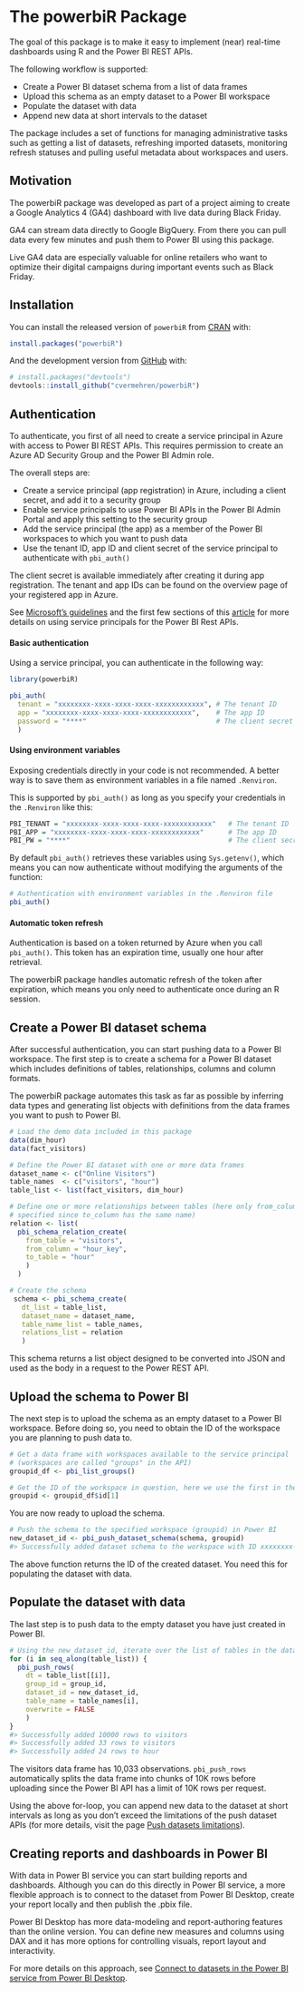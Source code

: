 
<!-- README.md is generated from README.Rmd. Please edit that file -->

# The powerbiR Package

<!-- badges: start -->
<!-- badges: end -->

The goal of this package is to make it easy to implement (near)
real-time dashboards using R and the Power BI REST APIs.

The following workflow is supported:

-   Create a Power BI dataset schema from a list of data frames
-   Upload this schema as an empty dataset to a Power BI workspace
-   Populate the dataset with data
-   Append new data at short intervals to the dataset

The package includes a set of functions for managing administrative
tasks such as getting a list of datasets, refreshing imported datasets,
monitoring refresh statuses and pulling useful metadata about workspaces
and users.

## Motivation

The powerbiR package was developed as part of a project aiming to create
a Google Analytics 4 (GA4) dashboard with live data during Black Friday.

GA4 can stream data directly to Google BigQuery. From there you can pull
data every few minutes and push them to Power BI using this package.

Live GA4 data are especially valuable for online retailers who want to
optimize their digital campaigns during important events such as Black
Friday.

## Installation

You can install the released version of `powerbiR` from
[CRAN](https://CRAN.R-project.org) with:

``` r
install.packages("powerbiR")
```

And the development version from [GitHub](https://github.com/) with:

``` r
# install.packages("devtools")
devtools::install_github("cvermehren/powerbiR")
```

## Authentication

To authenticate, you first of all need to create a service principal in
Azure with access to Power BI REST APIs. This requires permission to
create an Azure AD Security Group and the Power BI Admin role.

The overall steps are:

-   Create a service principal (app registration) in Azure, including a
    client secret, and add it to a security group
-   Enable service principals to use Power BI APIs in the Power BI Admin
    Portal and apply this setting to the security group
-   Add the service principal (the app) as a member of the Power BI
    workspaces to which you want to push data
-   Use the tenant ID, app ID and client secret of the service principal
    to authenticate with `pbi_auth()`

The client secret is available immediately after creating it during app
registration. The tenant and app IDs can be found on the overview page
of your registered app in Azure.

See [Microsoft’s
guidelines](https://docs.microsoft.com/en-us/power-bi/developer/embedded/embed-service-principal#create-a-security-group-manually)
and the first few sections of this
[article](https://forwardforever.com/how-to-use-service-principal-in-power-bi-admin-rest-api-in-power-automate/)
for more details on using service principals for the Power BI Rest APIs.

#### Basic authentication

Using a service principal, you can authenticate in the following way:

``` r
library(powerbiR)

pbi_auth(
  tenant = "xxxxxxxx-xxxx-xxxx-xxxx-xxxxxxxxxxxx", # The tenant ID
  app = "xxxxxxxx-xxxx-xxxx-xxxx-xxxxxxxxxxxx",    # The app ID
  password = "****"                                # The client secret
  )
```

#### Using environment variables

Exposing credentials directly in your code is not recommended. A better
way is to save them as environment variables in a file named
`.Renviron`.

This is supported by `pbi_auth()` as long as you specify your
credentials in the `.Renviron` like this:

``` r
PBI_TENANT = "xxxxxxxx-xxxx-xxxx-xxxx-xxxxxxxxxxxx"   # The tenant ID 
PBI_APP = "xxxxxxxx-xxxx-xxxx-xxxx-xxxxxxxxxxxx"      # The app ID
PBI_PW = "****"                                       # The client secret
```

By default `pbi_auth()` retrieves these variables using `Sys.getenv()`,
which means you can now authenticate without modifying the arguments of
the function:

``` r
# Authentication with environment variables in the .Renviron file
pbi_auth()
```

#### Automatic token refresh

Authentication is based on a token returned by Azure when you call
`pbi_auth()`. This token has an expiration time, usually one hour after
retrieval.

The powerbiR package handles automatic refresh of the token after
expiration, which means you only need to authenticate once during an R
session.

## Create a Power BI dataset schema

After successful authentication, you can start pushing data to a Power
BI workspace. The first step is to create a schema for a Power BI
dataset which includes definitions of tables, relationships, columns and
column formats.

The powerbiR package automates this task as far as possible by inferring
data types and generating list objects with definitions from the data
frames you want to push to Power BI.

``` r
# Load the demo data included in this package
data(dim_hour)
data(fact_visitors)

# Define the Power BI dataset with one or more data frames
dataset_name <- c("Online Visitors")
table_names  <- c("visitors", "hour")
table_list <- list(fact_visitors, dim_hour)

# Define one or more relationships between tables (here only from_column is
# specified since to_column has the same name)
relation <- list(
  pbi_schema_relation_create(
    from_table = "visitors",
    from_column = "hour_key",
    to_table = "hour"
    )
  )

# Create the schema
 schema <- pbi_schema_create(
   dt_list = table_list,
   dataset_name = dataset_name,
   table_name_list = table_names,
   relations_list = relation
   )
```

This schema returns a list object designed to be converted into JSON and
used as the body in a request to the Power REST API.

## Upload the schema to Power BI

The next step is to upload the schema as an empty dataset to a Power BI
workspace. Before doing so, you need to obtain the ID of the workspace
you are planning to push data to.

``` r
# Get a data frame with workspaces available to the service principal
# (workspaces are called "groups" in the API)
groupid_df <- pbi_list_groups()

# Get the ID of the workspace in question, here we use the first in the list
groupid <- groupid_df$id[1]
```

You are now ready to upload the schema.

``` r
# Push the schema to the specified workspace (groupid) in Power BI
new_dataset_id <- pbi_push_dataset_schema(schema, groupid)
#> Successfully added dataset schema to the workspace with ID xxxxxxxx-xxxx-xxxx-xxxx-xxxxxxxxxxxx
```

The above function returns the ID of the created dataset. You need this
for populating the dataset with data.

## Populate the dataset with data

The last step is to push data to the empty dataset you have just created
in Power BI.

``` r
# Using the new_dataset_id, iterate over the list of tables in the dataset
for (i in seq_along(table_list)) {
  pbi_push_rows(
    dt = table_list[[i]], 
    group_id = group_id, 
    dataset_id = new_dataset_id, 
    table_name = table_names[i],
    overwrite = FALSE
    )
}
#> Successfully added 10000 rows to visitors
#> Successfully added 33 rows to visitors
#> Successfully added 24 rows to hour
```

The visitors data frame has 10,033 observations. `pbi_push_rows`
automatically splits the data frame into chunks of 10K rows before
uploading since the Power BI API has a limit of 10K rows per request.

Using the above for-loop, you can append new data to the dataset at
short intervals as long as you don’t exceed the limitations of the push
dataset APIs (for more details, visit the page [Push datasets
limitations](https://docs.microsoft.com/en-us/power-bi/developer/embedded/push-datasets-limitations)).

## Creating reports and dashboards in Power BI

With data in Power BI service you can start building reports and
dashboards. Although you can do this directly in Power BI service, a
more flexible approach is to connect to the dataset from Power BI
Desktop, create your report locally and then publish the .pbix file.

Power BI Desktop has more data-modeling and report-authoring features
than the online version. You can define new measures and columns using
DAX and it has more options for controlling visuals, report layout and
interactivity.

For more details on this approach, see [Connect to datasets in the Power
BI service from Power BI
Desktop](https://docs.microsoft.com/en-us/power-bi/connect-data/desktop-report-lifecycle-datasets).
